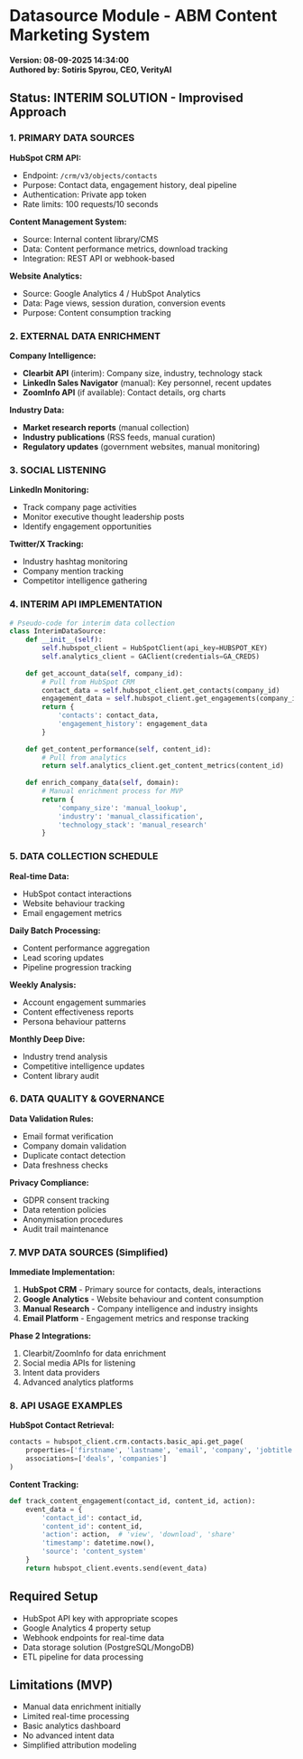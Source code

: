 # Datasource Module - ABM Content Marketing System
**Version: 08-09-2025 14:34:00**  
**Authored by: Sotiris Spyrou, CEO, VerityAI**

## Status: INTERIM SOLUTION - Improvised Approach

### 1. PRIMARY DATA SOURCES

**HubSpot CRM API:**
- Endpoint: `/crm/v3/objects/contacts`
- Purpose: Contact data, engagement history, deal pipeline
- Authentication: Private app token
- Rate limits: 100 requests/10 seconds

**Content Management System:**
- Source: Internal content library/CMS
- Data: Content performance metrics, download tracking
- Integration: REST API or webhook-based

**Website Analytics:**
- Source: Google Analytics 4 / HubSpot Analytics
- Data: Page views, session duration, conversion events
- Purpose: Content consumption tracking

### 2. EXTERNAL DATA ENRICHMENT

**Company Intelligence:**
- **Clearbit API** (interim): Company size, industry, technology stack
- **LinkedIn Sales Navigator** (manual): Key personnel, recent updates
- **ZoomInfo API** (if available): Contact details, org charts

**Industry Data:**
- **Market research reports** (manual collection)
- **Industry publications** (RSS feeds, manual curation)
- **Regulatory updates** (government websites, manual monitoring)

### 3. SOCIAL LISTENING

**LinkedIn Monitoring:**
- Track company page activities
- Monitor executive thought leadership posts
- Identify engagement opportunities

**Twitter/X Tracking:**
- Industry hashtag monitoring
- Company mention tracking
- Competitor intelligence gathering

### 4. INTERIM API IMPLEMENTATION

```python
# Pseudo-code for interim data collection
class InterimDataSource:
    def __init__(self):
        self.hubspot_client = HubSpotClient(api_key=HUBSPOT_KEY)
        self.analytics_client = GAClient(credentials=GA_CREDS)
    
    def get_account_data(self, company_id):
        # Pull from HubSpot CRM
        contact_data = self.hubspot_client.get_contacts(company_id)
        engagement_data = self.hubspot_client.get_engagements(company_id)
        return {
            'contacts': contact_data,
            'engagement_history': engagement_data
        }
    
    def get_content_performance(self, content_id):
        # Pull from analytics
        return self.analytics_client.get_content_metrics(content_id)
    
    def enrich_company_data(self, domain):
        # Manual enrichment process for MVP
        return {
            'company_size': 'manual_lookup',
            'industry': 'manual_classification',
            'technology_stack': 'manual_research'
        }
```

### 5. DATA COLLECTION SCHEDULE

**Real-time Data:**
- HubSpot contact interactions
- Website behaviour tracking
- Email engagement metrics

**Daily Batch Processing:**
- Content performance aggregation
- Lead scoring updates
- Pipeline progression tracking

**Weekly Analysis:**
- Account engagement summaries
- Content effectiveness reports
- Persona behaviour patterns

**Monthly Deep Dive:**
- Industry trend analysis
- Competitive intelligence updates
- Content library audit

### 6. DATA QUALITY & GOVERNANCE

**Data Validation Rules:**
- Email format verification
- Company domain validation
- Duplicate contact detection
- Data freshness checks

**Privacy Compliance:**
- GDPR consent tracking
- Data retention policies
- Anonymisation procedures
- Audit trail maintenance

### 7. MVP DATA SOURCES (Simplified)

**Immediate Implementation:**
1. **HubSpot CRM** - Primary source for contacts, deals, interactions
2. **Google Analytics** - Website behaviour and content consumption
3. **Manual Research** - Company intelligence and industry insights
4. **Email Platform** - Engagement metrics and response tracking

**Phase 2 Integrations:**
1. Clearbit/ZoomInfo for data enrichment
2. Social media APIs for listening
3. Intent data providers
4. Advanced analytics platforms

### 8. API USAGE EXAMPLES

**HubSpot Contact Retrieval:**
```python
contacts = hubspot_client.crm.contacts.basic_api.get_page(
    properties=['firstname', 'lastname', 'email', 'company', 'jobtitle'],
    associations=['deals', 'companies']
)
```

**Content Tracking:**
```python
def track_content_engagement(contact_id, content_id, action):
    event_data = {
        'contact_id': contact_id,
        'content_id': content_id,
        'action': action,  # 'view', 'download', 'share'
        'timestamp': datetime.now(),
        'source': 'content_system'
    }
    return hubspot_client.events.send(event_data)
```

## Required Setup
- HubSpot API key with appropriate scopes
- Google Analytics 4 property setup
- Webhook endpoints for real-time data
- Data storage solution (PostgreSQL/MongoDB)
- ETL pipeline for data processing

## Limitations (MVP)
- Manual data enrichment initially
- Limited real-time processing
- Basic analytics dashboard
- No advanced intent data
- Simplified attribution modeling
